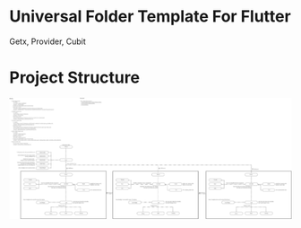# Universal Folder Template For Flutter

Getx, Provider, Cubit


# Project Structure
![enter image description here](https://raw.githubusercontent.com/muhammadsaddamnur/getx-template/main/project-structure.jpg)
